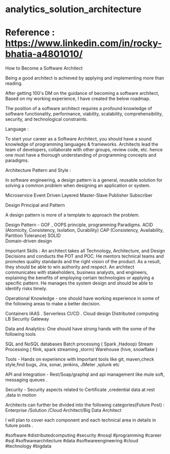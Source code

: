 # analytics_solution_architecture
# Reference : https://www.linkedin.com/in/rocky-bhatia-a4801010/
How to Become a Software Architect

Being a good architect is achieved by applying and implementing more than reading.

After getting 100's DM on the guidance of becoming a software architect, Based on my working experience, I have created the below roadmap.

The position of a software architect requires a profound knowledge of software functionality, performance, viability, scalability, comprehensibility, security, and technological constraints.


Language :

To start your career as a Software Architect, you should have a sound knowledge of programming languages & frameworks.
Architects lead the team of developers, collaborate with other groups, review code, etc. hence one must have a thorough understanding of programming concepts and paradigms.

Architecture Pattern and Style :

In software engineering, a design pattern is a general, reusable solution for solving a common problem when designing an application or system.

Microservice
Event Driven
Layered 
Master-Slave
Publisher Subscriber  

Design Principal and Pattern 

A design pattern is more of a template to approach the problem.

Design Pattern - GOF , OOPS principle, programming Paradigms. 
ACID (Atomicity, Consistency, Isolation, Durability) 
CAP (Consistency, Availability, Partition Tolerance) 
SOLID  
Domain-driven design 

Important Skills :
An architect takes all Technology, Architecture, and Design Decisions and conducts the POT and POC.
He mentors technical teams and promotes quality standards and the right vision of the product. As a result, they should be able to win authority and respect.
An architect communicates with stakeholders, business analysts, and engineers, explaining the benefits of employing certain technologies or applying a specific pattern. He manages the system design and should be able to identify risks timely. 

Operational Knowledge - one should have working experience in some of the following areas to make a better decision. 

Containers 
IAAS .
Serverless 
CI/CD .
Cloud design 
Distributed computing 
LB 
Security Gateway 

Data and Analytics:  One should have strong hands with the some of the following tools 

SQL and NoSQL databases 
Batch processing ( Spark ,Hadoop)
Stream Processing ( flink, spark streaming ,storm)
Warehouse (hive, snowflake )

Tools - Hands on experience with Important tools like 
git, maven,check style,find bugs, 
Jira, sonar, jenkins, 
JMeter ,splunk etc 

API and Integration - Rest/Soap/graphql and api management like mule soft, messaging queues . 

Security - Security aspects related to Certificate ,credential data at rest ,data in motion 

Architects can further be divided into the following categories(Future Post) :
Enterprise /Solution /Cloud Architect/Big Data Architect 


I will plan to cover each component and each technical area in details in future posts .

#software #distributedcomputing #security #nosql #programming #career #sql #softwarearchitecture #data #softwareengineering #cloud #technology #bigdata

